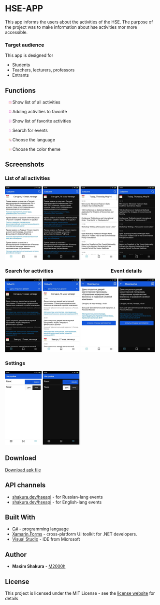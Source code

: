 # HSE-APP

This app informs the users about the activities of the HSE. The purpose of the project was to make information about hse activities mor more accessible.

### Target audience

This app is designed for
* Students
* Teachers, lecturers, professors
* Entrants

## Functions

   <img src="/screenshots/calendar.png" width="1.75%" /> Show list of all activities

   <img src="/screenshots/Adding.png" width="1.75%" /> Adding activities to favorite

   <img src="/screenshots/Fav.png" width="1.75%" /> Show list of favorite activities

   <img src="/screenshots/Search.png" width="1.75%" /> Search for events

   <img src="/screenshots/Lang.png" width="1.75%" /> Choose the language

   <img src="/screenshots/Settings.png" width="1.75%" /> Choose the color theme

## Screenshots

### List of all activities

<p float="left">
  <img src="/screenshots/main_rus_white.jpg" width="24%" />
  <img src="/screenshots/main_rus_black.jpg" width="24%" />
  <img src="/screenshots/main_en_white.jpg" width="24%" />
  <img src="/screenshots/main_en_black.jpg" width="24%" />
</p>


### Search for activities                                                    Event details

<p float="left">
  <img src="/screenshots/search_rus_black.jpg" width="24%" />
  <img src="/screenshots/search_rus_white.jpg" width="24%" /> 
  <img src="/screenshots/event_white_rus.jpg" width="24%" />
  <img src="/screenshots/event_black.jpg" width="24%" />
</p>

### Settings

<p float="left">
  <img src="/screenshots/set_white.jpg" width="24%" />
  <img src="/screenshots/set_black.jpg" width="24%" />
</p>

## Download

[Download apk file](https://github.com/M2000h/HSE-APP/raw/master/HSEAPP.apk)

## API channels

* [shakura.dev/hseapi](shakura.dev/hseapi) - for Russian-lang events
* [shakura.dev/hseapi](shakura.dev/hseapien) - for English-lang events

## Built With

* [C#](https://docs.microsoft.com/en-us/dotnet/csharp/) - programming language
* [Xamarin.Forms](https://docs.microsoft.com/en-us/xamarin/xamarin-forms/) - cross-platform UI toolkit for .NET developers.
* [Visual Studio](visualstudio.microsoft.com) - IDE from Microsoft

## Author

* **Maxim Shakura** - [M2000h](https://github.com/M2000h)

## License

This project is licensed under the MIT License - see the [license website](https://opensource.org/licenses/MIT) for details
